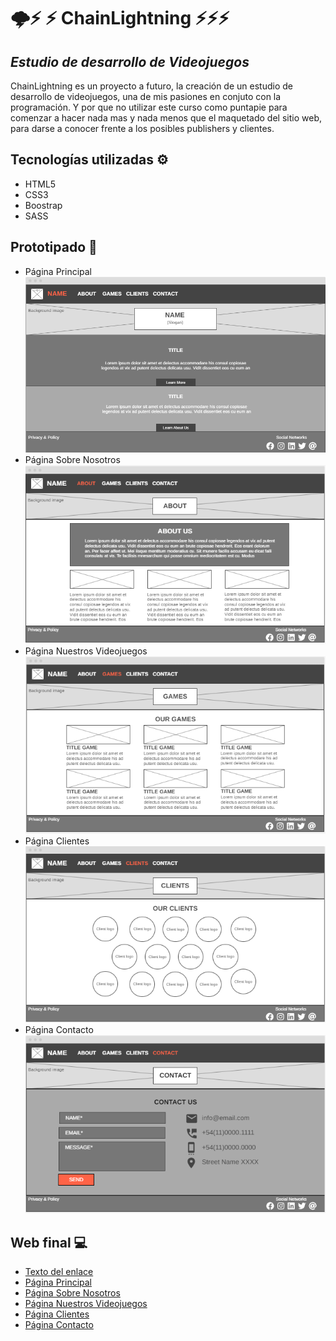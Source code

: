 # 🌩⚡ ⚡ ChainLightning ⚡⚡⚡
## _Estudio de desarrollo de Videojuegos_

ChainLightning es un proyecto a futuro, la creación de un estudio de desarrollo de videojuegos, una de mis pasiones en conjuto con la programación. Y por que no utilizar este curso como puntapie para comenzar a hacer nada mas y nada menos que el maquetado del sitio web, para darse a conocer frente a los posibles publishers y clientes.

## Tecnologías utilizadas ⚙

- HTML5
- CSS3
- Boostrap
- SASS

## Prototipado 📝
- Página Principal
![Texto alternativo](./images/Wireframes/Home%20-%20Desktop.png)
- Página Sobre Nosotros
![Texto alternativo](./images/Wireframes/About%20-%20Desktop.png)
- Página Nuestros Videojuegos
![Texto alternativo](./images/Wireframes/Games%20-%20Desktop.png)
- Página Clientes
![Texto alternativo](./images/Wireframes/Clients%20-%20Desktop.png)
- Página Contacto
![Texto alternativo](./images/Wireframes/Contact%20-%20Desktop.png)


## Web final 💻

- [Texto del enlace](URL_del_enlace)
- [Página Principal](./index.html)
- [Página Sobre Nosotros](./pages/about.html)
- [Página Nuestros Videojuegos](./pages/games.html)
- [Página Clientes](./pages/clients.html)
- [Página Contacto](./pages/contact.html)